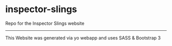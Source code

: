 # inspector-slings

Repo for the Inspector Slings website

----

This Website was generated via yo webapp and uses SASS & Bootstrap 3